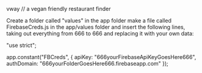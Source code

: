 vway // a vegan friendly restaurant finder

Create a folder called "values" in the app folder
make a file called FirebaseCreds.js in the app/values folder and insert the following lines, taking out everything from 666 to 666 and replacing it with your own data:

"use strict";

app.constant("FBCreds", {
  apiKey: "666yourFirebaseApiKeyGoesHere666",
  authDomain: "666yourFolderGoesHere666.firebaseapp.com"
});


